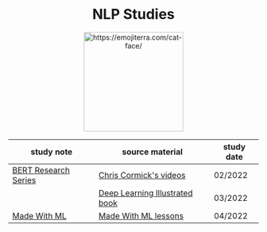 <br />
<div align="center">
    <h1 align="center">NLP Studies</h1>
    <img src="https://images.emojiterra.com/google/android-11/512px/1f431.png" alt="https://emojiterra.com/cat-face/" width="200">
  
  <br />
  
  | study note  | source material | study date |
| ------------- | ------------- | ------------- |
| [BERT Research Series](BERT%20Research%20Series.pdf)  | [Chris Cormick's videos](https://www.youtube.com/playlist?list=PLam9sigHPGwOBuH4_4fr-XvDbe5uneaf6)  | 02/2022 |
|  | [Deep Learning Illustrated book](https://www.amazon.com/Deep-Learning-Illustrated-Intelligence-Addison-Wesley/dp/0135116694) | 03/2022 |
| [Made With ML](MadeWithML.pdf)  | [Made With ML lessons](https://madewithml.com)  | 04/2022 |
</div>

